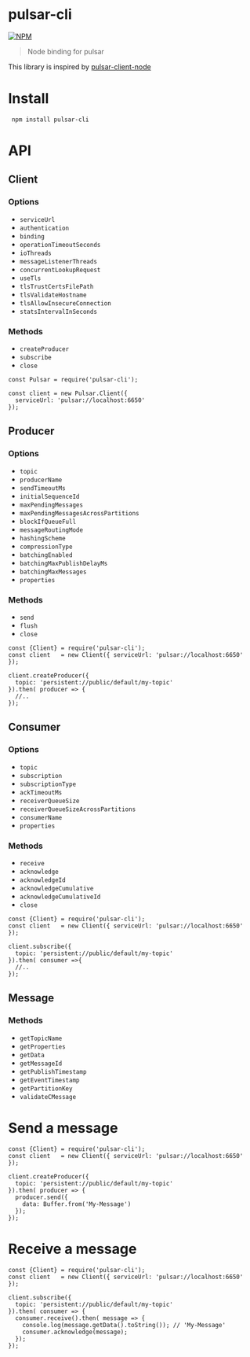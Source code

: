 pulsar-cli
==========

[![NPM](https://nodei.co/npm/pulsar-cli.png)](https://nodei.co/npm/pulsar-cli/)

> Node binding for pulsar

This library is inspired by [pulsar-client-node](https://github.com/apache/pulsar-client-node)

# Install

```
 npm install pulsar-cli
```

# API

## Client

### Options

* `serviceUrl`
* `authentication`
* `binding`
* `operationTimeoutSeconds`
* `ioThreads`
* `messageListenerThreads`
* `concurrentLookupRequest`
* `useTls`
* `tlsTrustCertsFilePath`
* `tlsValidateHostname`
* `tlsAllowInsecureConnection`
* `statsIntervalInSeconds`

### Methods

* `createProducer`
* `subscribe`
* `close`


```
const Pulsar = require('pulsar-cli');

const client = new Pulsar.Client({
  serviceUrl: 'pulsar://localhost:6650'
});

```

## Producer

### Options

* `topic`
* `producerName`
* `sendTimeoutMs`
* `initialSequenceId`
* `maxPendingMessages`
* `maxPendingMessagesAcrossPartitions`
* `blockIfQueueFull`
* `messageRoutingMode`
* `hashingScheme`
* `compressionType`
* `batchingEnabled`
* `batchingMaxPublishDelayMs`
* `batchingMaxMessages`
* `properties`

### Methods

* `send`
* `flush`
* `close`


```
const {Client} = require('pulsar-cli');
const client   = new Client({ serviceUrl: 'pulsar://localhost:6650' });

client.createProducer({
  topic: 'persistent://public/default/my-topic'
}).then( producer => {
  //..
});

```

## Consumer

### Options

* `topic`
* `subscription`
* `subscriptionType`
* `ackTimeoutMs`
* `receiverQueueSize`
* `receiverQueueSizeAcrossPartitions`
* `consumerName`
* `properties`

### Methods

* `receive`
* `acknowledge`
* `acknowledgeId`
* `acknowledgeCumulative`
* `acknowledgeCumulativeId`
* `close`


```
const {Client} = require('pulsar-cli');
const client   = new Client({ serviceUrl: 'pulsar://localhost:6650' });

client.subscribe({
  topic: 'persistent://public/default/my-topic'
}).then( consumer =>{
  //..
});

```

## Message

### Methods

* `getTopicName`
* `getProperties`
* `getData`
* `getMessageId`
* `getPublishTimestamp`
* `getEventTimestamp`
* `getPartitionKey`
* `validateCMessage`


# Send a message

```
const {Client} = require('pulsar-cli');
const client   = new Client({ serviceUrl: 'pulsar://localhost:6650' });

client.createProducer({
  topic: 'persistent://public/default/my-topic'
}).then( producer => {
  producer.send({
    data: Buffer.from('My-Message')
  });
});
```

# Receive a message

```
const {Client} = require('pulsar-cli');
const client   = new Client({ serviceUrl: 'pulsar://localhost:6650' });

client.subscribe({
  topic: 'persistent://public/default/my-topic'
}).then( consumer => {
  consumer.receive().then( message => {
    console.log(message.getData().toString()); // 'My-Message'
    consumer.acknowledge(message);
  });
});
```
